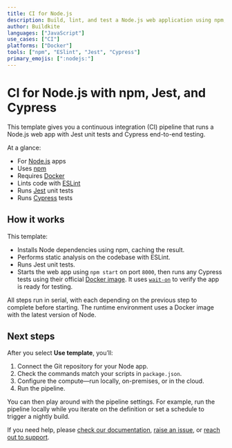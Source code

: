 ```yaml
---
title: CI for Node.js
description: Build, lint, and test a Node.js web application using npm, ESLint, Jest, and Cypress.
author: Buildkite
languages: ["JavaScript"]
use_cases: ["CI"]
platforms: ["Docker"]
tools: ["npm", "ESlint", "Jest", "Cypress"]
primary_emojis: [":nodejs:"]
---
```


# CI for Node.js with npm, Jest, and Cypress

This template gives you a continuous integration (CI) pipeline that runs a Node.js web app with Jest unit tests and Cypress end-to-end testing.

At a glance:

- For [Node.js](https://nodejs.org) apps
- Uses [npm](https://www.npmjs.com/)
- Requires [Docker](https://docs.docker.com/get-docker/)
- Lints code with [ESLint](https://eslint.org/)
- Runs [Jest](https://jestjs.io/) unit tests
- Runs [Cypress](https://www.cypress.io/) tests

## How it works

This template:

- Installs Node dependencies using npm, caching the result.
- Performs static analysis on the codebase with ESLint.
- Runs Jest unit tests.
- Starts the web app using `npm start` on port `8000`, then runs any Cypress tests using their official [Docker image](https://github.com/cypress-io/cypress-docker-images). It uses [`wait-on`](https://www.npmjs.com/package/wait-on) to verify the app is ready for testing.

All steps run in serial, with each depending on the previous step to complete before starting. The runtime environment uses a Docker image with the latest version of Node.

## Next steps

After you select **Use template**, you’ll:

1. Connect the Git repository for your Node app.
2. Check the commands match your scripts in `package.json`.
3. Configure the compute—run locally, on-premises, or in the cloud.
4. Run the pipeline.

You can then play around with the pipeline settings. For example, run the pipeline locally while you iterate on the definition or set a schedule to trigger a nightly build.

If you need help, please [check our documentation](https://buildkite.com/docs/pipelines/configuration-overview), [raise an issue](https://github.com/buildkite/templates/issues), or [reach out to support](https://buildkite.com/support).
